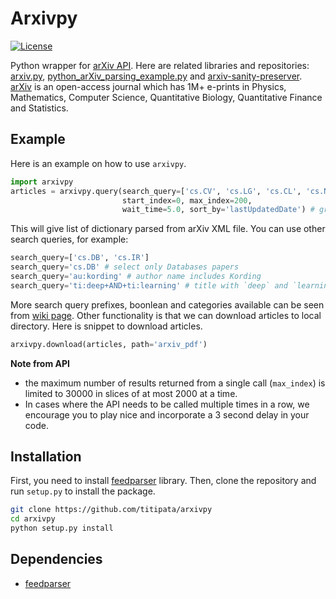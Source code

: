 # Arxivpy

[![License](https://img.shields.io/badge/license-MIT-blue.svg?style=flat)](https://github.com/titipata/arxivpy/blob/master/LICENSE)

Python wrapper for [arXiv API](http://arxiv.org/help/api/index).
Here are related libraries and repositories: [arxiv.py](https://github.com/lukasschwab/arxiv.py),
[python_arXiv_parsing_example.py](https://arxiv.org/help/api/examples/python_arXiv_parsing_example.txt)
and [arxiv-sanity-preserver](https://github.com/karpathy/arxiv-sanity-preserver).
[arXiv](http://arxiv.org/) is an open-access journal which has 1M+ e-prints in
Physics, Mathematics, Computer Science, Quantitative Biology,
Quantitative Finance and Statistics.

## Example

Here is an example on how to use `arxivpy`.

```python
import arxivpy
articles = arxivpy.query(search_query=['cs.CV', 'cs.LG', 'cs.CL', 'cs.NE', 'stat.ML'],
                         start_index=0, max_index=200,
                         wait_time=5.0, sort_by='lastUpdatedDate') # grab 200 articles
```

This will give list of dictionary parsed from arXiv XML file.
You can use other search queries, for example:

```python
search_query=['cs.DB', 'cs.IR']
search_query='cs.DB' # select only Databases papers
search_query='au:kording' # author name includes Kording
search_query='ti:deep+AND+ti:learning' # title with `deep` and `learning`
```

More search query prefixes, boonlean and categories available can be seen
from [wiki page](https://github.com/titipata/arxivpy/wiki).
Other functionality is that we can download articles to local directory.
Here is snippet to download articles.

```python
arxivpy.download(articles, path='arxiv_pdf')
```

**Note from API**

- the maximum number of results returned from a single call (`max_index`)
is limited to 30000 in slices of at most 2000 at a time.
- In cases where the API needs to be called multiple times in a row,
we encourage you to play nice and incorporate a 3 second delay in your code.

## Installation

First, you need to install [feedparser](https://github.com/kurtmckee/feedparser) library.
Then, clone the repository and run `setup.py` to install the package.

```bash
git clone https://github.com/titipata/arxivpy
cd arxivpy
python setup.py install
```

## Dependencies

- [feedparser](https://github.com/kurtmckee/feedparser)

